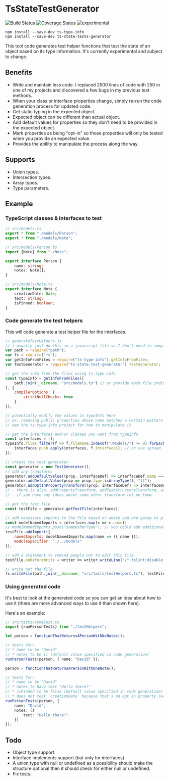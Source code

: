 ﻿TsStateTestGenerator
====================

[![Build Status](https://travis-ci.org/dsherret/ts-state-test-generator.svg)](https://travis-ci.org/dsherret/ts-state-test-generator)
[![Coverage Status](https://coveralls.io/repos/dsherret/ts-state-test-generator/badge.svg?branch=master&service=github)](https://coveralls.io/github/dsherret/ts-state-test-generator?branch=master)
[![experimental](http://badges.github.io/stability-badges/dist/experimental.svg)](http://github.com/badges/stability-badges)

```
npm install --save-dev ts-type-info
npm install --save-dev ts-state-tests-generator
```

This tool code generates test helper functions that test the state of an object based on its type information. It's currently experimental and subject to change.

## Benefits

* Write and maintain less code. I replaced 2500 lines of code with 250 in one of my projects and discovered a few bugs in my previous test methods.
* When your class or interface properties change, simply re-run the code generation process for updated code.
* Get static typing in the expected object.
* Expected object can be different than actual object.
* Add default values for properties so they don't need to be provided in the expected object.
* Mark properties as being "opt-in" so those properties will only be tested when you provide an expected value.
* Provides the ability to manipulate the process along the way.

## Supports

* Union types.
* Intersection types.
* Array types.
* Type parameters.

## Example

### TypeScript classes & interfaces to test

```typescript
// src/models.ts
export * from "./models/Person";
export * from "./models/Note";

// src/models/Person.ts
import {Note} from "./Note";

export interface Person {
    name: string;
    notes: Note[];
}

// src/models/Note.ts
export interface Note {
    creationDate: Date;
    text: string;
    isPinned: boolean;
}
```


### Code generate the test helpers

This will code generate a test helper file for the interfaces.

```javascript
// generateTestHelpers.js
// i usually just do this in a javascript file so I don't need to compile it (it's just a build script)
var path = require("path");
var fs = require("fs");
var getInfoFromFiles = require("ts-type-info").getInfoFromFiles;
var TestGenerator = require("ts-state-test-generator").TestGenerator;

// get the info from the files using ts-type-info
const typeInfo = getInfoFromFiles([
    path.join(__dirname, "src/models.ts") // or provide each file individually in an array
], {
    compilerOptions: {
        strictNullChecks: true
    }
});

// potentially modify the values in typeInfo here
// ex: removing public properties whose name matches a certain pattern
// see the ts-type-info project for how to manipulate it

// get the interfaces and/or classes you want from typeInfo
const interfaces = [];
typeInfo.files.filter(f => f.fileName.indexOf("/Models/") >= 0).forEach(f => {
    interfaces.push.apply(interfaces, f.interfaces); // or use spread
});

// create the test generator
const generator = new TestGenerator();
// add any transforms
generator.addDefaultValue((prop, interfaceDef) => interfaceDef.name === "Note" && prop.name === "isPinned", "false"); // adds a default test value
generator.addDefaultValue(prop => prop.type.isArrayType(), "[]");
generator.addOptInPropertyTransform((prop, interfaceDef) => interfaceDef.name === "Note" && prop.name === "creationDate"); // makes this property so its only tested for when provided
// - there is also: addPropertyTransform, addTestStructureTransform, addCustomTestTransform. I need to work on how exactly I want those to work so those are subject to change
// - if you have any ideas about some other transform let me know

// get the test file
const testFile = generator.getTestFile(interfaces);

// add necessary imports to the file based on where you are going to place it
const modelNamedImports = interfaces.map(c => c.name);
// modelNamedImports.push("SomeOtherType"); // you could add additional imports here
testFile.addImport({
    namedImports: modelNamedImports.map(name => ({ name })),
    moduleSpecifier: "./../models"
});

// add a statement to remind people not to edit this file
testFile.onBeforeWrite = writer => writer.writeLine("/* tslint:disable */").writeLine("// AUTO GENERATED CODE - DO NOT EDIT!").newLine();

// write out the file
fs.writeFile(path.join(__dirname, "src/tests/testHelpers.ts"), testFile.write());
```

### Using generated code

It's best to look at the generated code so you can get an idea about how to use it (there are more advanced ways to use it than shown here).

Here's an example:

```typescript
// src/tests/someTest.ts
import {runPersonTests} from "./testHelpers";

let person = functionThatReturnsAPersonWithNoNotes();

// tests for:
// * name to be "David"
// * notes to be [] (default value specified in code generation)
runPersonTests(person, { name: "David" });

person = functionThatReturnsAPersonWithOneNote();

// tests for:
// * name to be "David"
// * notes to have text "Hello there!"
// * isPinned to be false (default value specified in code generation)
// * does not test `creationDate` because that's an opt in property (would only test if provided in the expected object)
runPersonTests(person, {
    name: "David",
    notes: [{
        text: "Hello there!"
    }]
});
```

## Todo

* Object type support.
* Interface implements support (but only for interfaces)
* A union type with null or undefined as a possibility should make the structure optional then it should check for either null or undefined.
* Fix tests.
